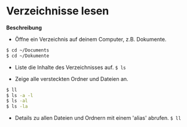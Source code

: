 # Verzeichnisse lesen

**Beschreibung**
* Öffne ein Verzeichnis auf deinem Computer, z.B. Dokumente.
```bash
$ cd ~/Documents
$ cd ~/Dokumente
```

* Liste die Inhalte des Verzeichnisses auf.
`$ ls`

* Zeige alle versteckten Ordner und Dateien an.
```bash
$ ll
$ ls -a -l
$ ls -al
$ ls -la
```

* Details zu allen Dateien und Ordnern mit einem 'alias' abrufen.
`$ ll`
